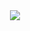 <div align="center">
  <img src="https://github.com/user-attachments/assets/d649512b-6d28-4472-b56d-a414b6695504"/>
</div>
